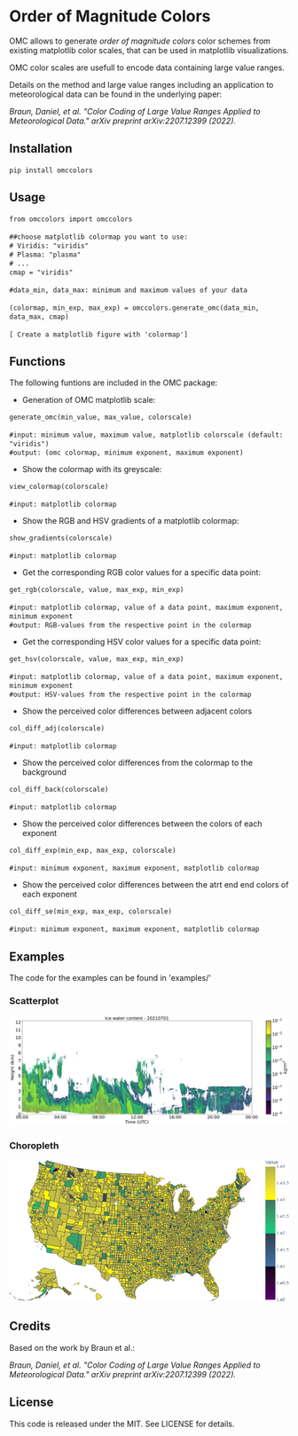 # Order of Magnitude Colors

OMC allows to generate *order of magnitude colors* color schemes from existing 
matplotlib color scales, that can be used in matplotlib visualizations.

OMC color scales are usefull to encode data containing large value ranges.

Details on the method and large value ranges including an application to meteorological data 
can be found in the underlying paper:

*Braun, Daniel, et al. "Color Coding of Large Value Ranges Applied to Meteorological Data." arXiv preprint arXiv:2207.12399 (2022).*

## Installation

```
pip install omccolors
```

## Usage

```
from omccolors import omccolors

##choose matplotlib colormap you want to use:
# Viridis: "viridis"
# Plasma: "plasma"
# ...
cmap = "viridis"

#data_min, data_max: minimum and maximum values of your data

(colormap, min_exp, max_exp) = omccolors.generate_omc(data_min, data_max, cmap)

[ Create a matplotlib figure with 'colormap']
```

## Functions

The following funtions are included in the OMC package:

* Generation of OMC matplotlib scale:
```
generate_omc(min_value, max_value, colorscale)

#input: minimum value, maximum value, matplotlib colorscale (default: "viridis")
#output: (omc colormap, minimum exponent, maximum exponent)
```

* Show the colormap with its greyscale:
```
view_colormap(colorscale)

#input: matplotlib colormap
```

* Show the RGB and HSV gradients of a matplotlib colormap:
```
show_gradients(colorscale)

#input: matplotlib colormap
```

* Get the corresponding RGB color values for a specific data point:
```
get_rgb(colorscale, value, max_exp, min_exp)

#input: matplotlib colormap, value of a data point, maximum exponent, minimum exponent
#output: RGB-values from the respective point in the colormap
```

* Get the corresponding HSV color values for a specific data point:
```
get_hsv(colorscale, value, max_exp, min_exp)

#input: matplotlib colormap, value of a data point, maximum exponent, minimum exponent
#output: HSV-values from the respective point in the colormap
```

* Show the perceived color differences between adjacent colors
```
col_diff_adj(colorscale)

#input: matplotlib colormap
```

* Show the perceived color differences from the colormap to the background
```
col_diff_back(colorscale)

#input: matplotlib colormap
```

* Show the perceived color differences between the colors of each exponent
```
col_diff_exp(min_exp, max_exp, colorscale)

#input: minimum exponent, maximum exponent, matplotlib colormap
```

* Show the perceived color differences between the atrt end end colors of each exponent
```
col_diff_se(min_exp, max_exp, colorscale)

#input: minimum exponent, maximum exponent, matplotlib colormap
```

## Examples

The code for the examples can be found in 'examples/'

### Scatterplot

![OMC_Scatterplot](examples/scatter_OMC.png)

### Choropleth

![OMC_Choropleth](examples/choropleth_OMC.png)

## Credits

Based on the work by Braun et al.:

*Braun, Daniel, et al. "Color Coding of Large Value Ranges Applied to Meteorological Data." arXiv preprint arXiv:2207.12399 (2022).*

## License

This code is released under the MIT. See LICENSE for details.
